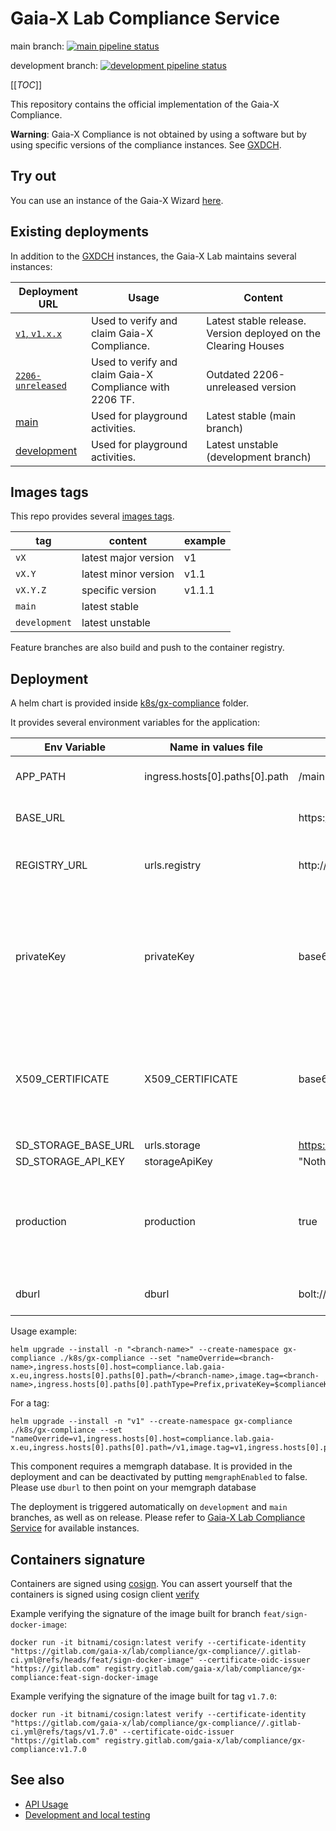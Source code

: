 # Gaia-X Lab Compliance Service

main
branch: [![main pipeline status](https://gitlab.com/gaia-x/lab/compliance/gx-compliance/badges/main/pipeline.svg)](https://gitlab.com/gaia-x/lab/compliance/gx-compliance/-/commits/main)

development
branch: [![development pipeline status](https://gitlab.com/gaia-x/lab/compliance/gx-compliance/badges/development/pipeline.svg)](https://gitlab.com/gaia-x/lab/compliance/gx-compliance/-/commits/development)

[[_TOC_]]

This repository contains the official implementation of the Gaia-X Compliance.

**Warning**: Gaia-X Compliance is not obtained by using a software but by using specific versions of the compliance
instances. See [GXDCH](https://gaia-x.eu/gxdch/).

## Try out

You can use an instance of the Gaia-X Wizard [here](https://wizard.lab.gaia-x.eu).

## Existing deployments

In addition to the [GXDCH](https://gaia-x.eu/gxdch/) instances, the Gaia-X Lab maintains several instances:

| Deployment URL                                                              | Usage                                                    | Content                                                        |
|-----------------------------------------------------------------------------|----------------------------------------------------------|----------------------------------------------------------------|
| [`v1`, `v1.x.x`](https://compliance.lab.gaia-x.eu/v1/docs/)                 | Used to verify and claim Gaia-X Compliance.              | Latest stable release. Version deployed on the Clearing Houses |
| [`2206-unreleased`](https://compliance.lab.gaia-x.eu/2206-unreleased/docs/) | Used to verify and claim Gaia-X Compliance with 2206 TF. | Outdated 2206-unreleased version                               |
| [main](https://compliance.lab.gaia-x.eu/main/docs/)                         | Used for playground activities.                          | Latest stable (main branch)                                    |
| [development](https://compliance.lab.gaia-x.eu/development/docs/)           | Used for playground activities.                          | Latest unstable (development branch)                           |

## Images tags

This repo provides
several [images tags](https://gitlab.com/gaia-x/lab/compliance/gx-compliance/container_registry/3036427).

| tag           | content              | example |
|---------------|----------------------|---------|
| `vX`          | latest major version | v1      |
| `vX.Y`        | latest minor version | v1.1    |
| `vX.Y.Z`      | specific version     | v1.1.1  |
| `main`        | latest stable        |         |
| `development` | latest unstable      |         |

Feature branches are also build and push to the container registry.

## Deployment

A helm chart is provided inside <a href="k8s/gx-compliance">k8s/gx-compliance</a> folder.

It provides several environment variables for the application:

| Env Variable        | Name in values file            | Default value                                                                                   | Note                                                                                                            |
|---------------------|--------------------------------|-------------------------------------------------------------------------------------------------|-----------------------------------------------------------------------------------------------------------------|
| APP_PATH            | ingress.hosts[0].paths[0].path | /main                                                                                           | Deployment path of the application                                                                              |
| BASE_URL            |                                | https://<ingress.hosts[0].host>/<ingress.hosts[0].paths[0].path>                                | URL of the deployed application                                                                                 |
| REGISTRY_URL        | urls.registry                  | http://<ingress.hosts[0].host>.replace("compliance","registry")/<ingress.hosts[0].path[0].path> | defaulted to same namespace registry                                                                            |
| privateKey          | privateKey                     | base64 value of "empty"                                                                         | This value is assigned automatically and contains the privateKey content. Stored in a secret in the cluster     |
| X509_CERTIFICATE    | X509_CERTIFICATE               | base64 value of "empty"                                                                         | This value is assigned automatically and contains the x509 certificate chain. Stored in a secret in the cluster |
| SD_STORAGE_BASE_URL | urls.storage                   | https://example-storage.lab.gaia-x.eu                                                           |                                                                                                                 |
| SD_STORAGE_API_KEY  | storageApiKey                  | "Nothing"                                                                                       |                                                                                                                 |
| production          | production                     | true                                                                                            | Whether the component is deployed on production mode. Enables more checks                                       |
| dburl               | dburl                          | bolt://{{ include "gx-compliance.fullname" . \| trunc 50 \| trimSuffix "-"}}-memgraph:7687      | URL to connect to memgraph                                                                                      |

Usage example:

```shell
helm upgrade --install -n "<branch-name>" --create-namespace gx-compliance ./k8s/gx-compliance --set "nameOverride=<branch-name>,ingress.hosts[0].host=compliance.lab.gaia-x.eu,ingress.hosts[0].paths[0].path=/<branch-name>,image.tag=<branch-name>,ingress.hosts[0].paths[0].pathType=Prefix,privateKey=$complianceKey,X509_CERTIFICATE=$complianceCert"
```

For a tag:

```shell
helm upgrade --install -n "v1" --create-namespace gx-compliance ./k8s/gx-compliance --set "nameOverride=v1,ingress.hosts[0].host=compliance.lab.gaia-x.eu,ingress.hosts[0].paths[0].path=/v1,image.tag=v1,ingress.hosts[0].paths[0].pathType=Prefix,privateKey=$complianceKey,X509_CERTIFICATE=$complianceCert"
```

This component requires a memgraph database. It is provided in the deployment and can be deactivated by putting `memgraphEnabled` to false. Please use `dburl` to then point on your memgraph database

The deployment is triggered automatically on `development` and `main` branches, as well as on release. Please refer
to [Gaia-X Lab Compliance Service](#gaia-x-lab-compliance-service) for available instances.

## Containers signature

Containers are signed using [cosign](https://docs.gitlab.com/ee/ci/yaml/signing_examples.html). You can assert yourself that the containers is signed using cosign client [verify](https://docs.gitlab.com/ee/ci/yaml/signing_examples.html#container-images-1)

Example verifying the signature of the image built for branch `feat/sign-docker-image`:
```shell
docker run -it bitnami/cosign:latest verify --certificate-identity "https://gitlab.com/gaia-x/lab/compliance/gx-compliance//.gitlab-ci.yml@refs/heads/feat/sign-docker-image" --certificate-oidc-issuer "https://gitlab.com" registry.gitlab.com/gaia-x/lab/compliance/gx-compliance:feat-sign-docker-image
```
Example verifying the signature of the image built for tag `v1.7.0`:
```shell
docker run -it bitnami/cosign:latest verify --certificate-identity "https://gitlab.com/gaia-x/lab/compliance/gx-compliance//.gitlab-ci.yml@refs/tags/v1.7.0" --certificate-oidc-issuer "https://gitlab.com" registry.gitlab.com/gaia-x/lab/compliance/gx-compliance:v1.7.0
```

## See also

- [API Usage](./README-api.md)
- [Development and local testing](./README-developer.md)
